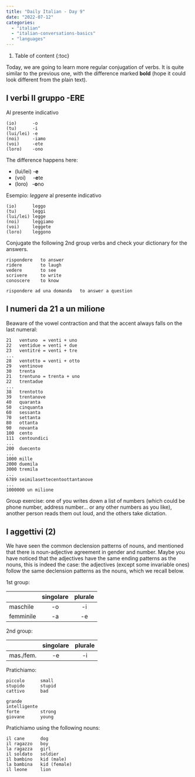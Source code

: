 ```yaml
---
title: "Daily Italian - Day 9"
date: "2022-07-12"
categories: 
  - "italian"
  - "italian-conversations-basics"
  - "languages"
---
```


1. Table of content
{:toc}

Today, we are going to learn more regular conjugation of verbs. It is quite similar to the previous one, with the difference marked **bold** (hope it could look different from the plain text).

## I verbi II gruppo -ERE

Al presente indicativo
```
(io)      -o
(tu)      -i
(lui/lei) -e
(noi)     -iamo
(voi)     -ete
(loro)    -ono 
```

The difference happens here:
- (lui/lei) -**e**
- (voi)     -**e**te
- (loro)   -**o**no

Esempio: _leggere_ al presente indicativo
```
(io)      leggo
(tu)      leggi
(lui/lei) legge
(noi)     leggiamo
(voi)     leggete
(loro)    leggono
```

Conjugate the following 2nd group verbs and check your dictionary for the answers.
```
rispondere   to answer
ridere       to laugh
vedere       to see
scrivere     to write
conoscere    to know

rispondere ad una domanda   to answer a question
```

## I numeri da 21 a un milione

Beaware of the vowel contraction and that the accent always falls on the last numeral:
```
21   ventuno  = venti + uno 
22   ventidue = venti + due
23   ventitré = venti + tre
...
28   ventotto = venti + otto
29   ventinove
30   trenta
21   trentuno = trenta + uno
22   trentadue
...
38   trentotto
39   trentanove
40   quaranta
50   cinquanta
60   sessanta
70   settanta
80   ottanta
90   novanta
100  cento
111  centoundici
...
200  duecento
...
1000 mille
2000 duemila
3000 tremila
...
6789 seimilasettecentoottantanove
...
1000000 un milione
```

Group exercise: one of you writes down a list of numbers (which could be phone number, address number… or any other numbers as you like), another person reads them out loud, and the others take dictation.

## I aggettivi (2)

We have seen the common declension patterns of nouns, and mentioned that there is noun-adjective agreement in gender and number. Maybe you have noticed that the adjectives have the same ending patterns as the nouns, this is indeed the case: the adjectives (except some invariable ones) follow the same declension patterns as the nouns, which we recall below.

1st group:

|            |     singolare  | plurale |
| - | :-: | :-: |
|   maschile    |    -o   |       -i |
|   femminile   |    -a   |       -e |

2nd group:

|            |     singolare  | plurale |
| - | :-: | :-: |
|   mas./fem.     |    -e   |       -i |

Pratichiamo:
```
piccolo      small    
stupido      stupid
cattivo      bad

grande
intelligente
forte        strong
giovane      young
```

Pratichiamo using the following nouns:
```
il cane      dog
il ragazzo   boy
la ragazza   girl
il soldato   soldier
il bambino   kid (male)
la bambina   kid (female)
il leone     lion
```
